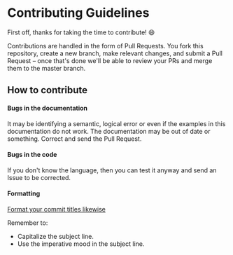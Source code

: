 # Contributing Guidelines

First off, thanks for taking the time to contribute! 😄

Contributions are handled in the form of Pull Requests. You fork this repository, create a new branch, make relevant changes, and submit a Pull Request – once that's done we'll be able to review your PRs and merge them to the master branch.

## How to contribute

#### Bugs in the documentation

It may be identifying a semantic, logical error or even if the examples in this documentation do not work. The documentation may be out of date or something. Correct and send the Pull Request.

#### Bugs in the code

If you don't know the language, then you can test it anyway and send an Issue to be corrected.

#### Formatting

[Format your commit titles likewise](https://gist.github.com/fariasmateuss/c8b3a2e1b8ae7c3cda520d0ac6e9e237)

Remember to:

- Capitalize the subject line.
- Use the imperative mood in the subject line.
